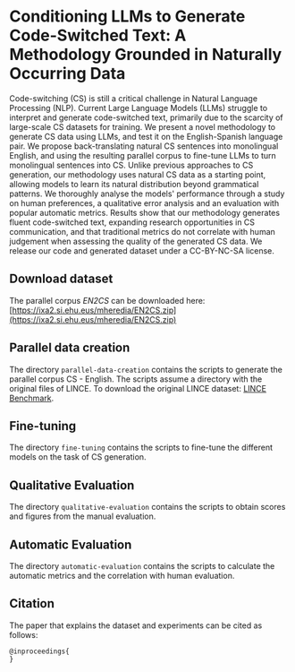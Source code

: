 # Conditioning LLMs to Generate Code-Switched Text: A Methodology Grounded in Naturally Occurring Data
Code-switching (CS) is still a critical challenge in Natural Language Processing (NLP). Current Large Language Models (LLMs) struggle to interpret and generate code-switched text, primarily due to the scarcity of large-scale CS datasets for training. We present a novel methodology to generate CS data using LLMs, and test it on the English-Spanish language pair. We propose back-translating natural CS sentences into monolingual English, and using the resulting parallel corpus to fine-tune LLMs to turn monolingual sentences into CS. Unlike previous approaches to CS generation, our methodology uses natural CS data as a starting point, allowing models to learn its natural distribution beyond grammatical patterns. We thoroughly analyse the models' performance through a study on human preferences, a qualitative error analysis and an evaluation with popular automatic metrics. Results show that our methodology generates fluent code-switched text, expanding research opportunities in CS communication, and that traditional metrics do not correlate with human judgement when assessing the quality of the generated CS data. We release our code and generated dataset under a CC-BY-NC-SA license.

## Download dataset
The parallel corpus *EN2CS* can be downloaded here: [https://ixa2.si.ehu.eus/mheredia/EN2CS.zip](https://ixa2.si.ehu.eus/mheredia/EN2CS.zip)

## Parallel data creation
The directory `parallel-data-creation` contains the scripts to generate the parallel corpus CS - English.
The scripts assume a directory with the original files of LINCE. To download the original LINCE dataset: [LINCE Benchmark](https://ritual.uh.edu/lince/).


## Fine-tuning
The directory `fine-tuning` contains the scripts to fine-tune the different models on the task of CS generation.


## Qualitative Evaluation
The directory `qualitative-evaluation` contains the scripts to obtain scores and figures from the manual evaluation.

## Automatic Evaluation
The directory `automatic-evaluation`  contains the scripts to calculate the automatic metrics and the correlation with human evaluation.

## Citation
The paper that explains the dataset and experiments can be cited as follows:

```
@inproceedings{
}
```

